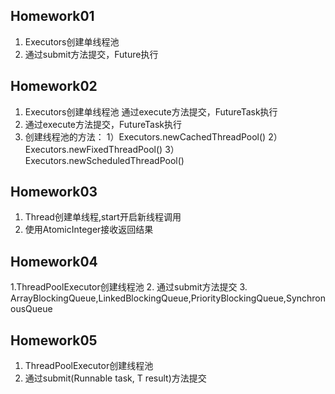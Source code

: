 ## Homework01
1. Executors创建单线程池
2. 通过submit方法提交，Future执行
## Homework02
1. Executors创建单线程池
 通过execute方法提交，FutureTask执行
2. 通过execute方法提交，FutureTask执行
3. 创建线程池的方法：
   1）Executors.newCachedThreadPool()
   2）Executors.newFixedThreadPool()
   3）Executors.newScheduledThreadPool()
## Homework03
1. Thread创建单线程,start开启新线程调用
2. 使用AtomicInteger接收返回结果
## Homework04
1.ThreadPoolExecutor创建线程池
2. 通过submit方法提交
3. ArrayBlockingQueue,LinkedBlockingQueue,PriorityBlockingQueue,SynchronousQueue
## Homework05
1. ThreadPoolExecutor创建线程池
2. 通过submit(Runnable task, T result)方法提交
